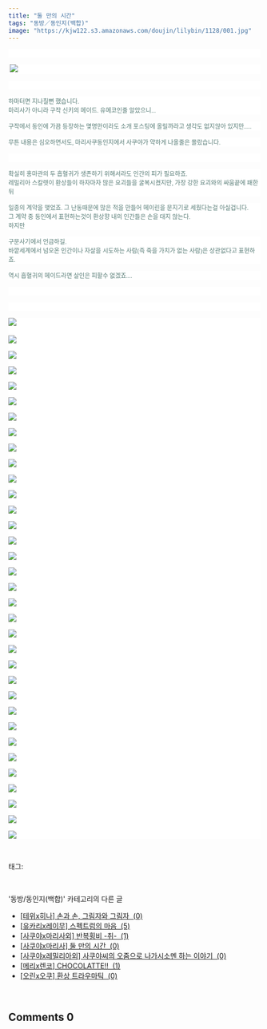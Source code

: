 ```yaml
---
title: "둘 만의 시간"
tags: "동방／동인지(백합)"
image: "https://kjw122.s3.amazonaws.com/doujin/lilybin/1128/001.jpg"
---
```

<div class="article">
<div class="area_view">
<p style="text-align: justify; background: white"> 
 </p><p style="text-align: justify; background: white"><span style="color:#557a74; font-family:돋움; font-size:9pt"> <img src="{{ site.imgserver5 }}/lilybin/1128/001.jpg"/> 
</span></p><p style="text-align: justify; background: white"> 
 </p><p style="background: white"><span style="color:#557a74; font-family:돋움; font-size:9pt">하마터면 지나칠뻔 했습니다. <br/>마리사가 아니라 구작 신키의 메이드. 유메코인줄 알았으니...
</span></p><p style="background: white"><span style="color:#557a74; font-family:돋움; font-size:9pt">구작에서 동인에 가끔 등장하는 몇명만이라도 소개 포스팅에 올릴까라고 생각도 없지않아 있지만.....
</span></p><p style="background: white"><span style="color:#557a74; font-family:돋움; font-size:9pt">무튼 내용은 심오하면서도, 마리사쿠동인지에서 사쿠야가 약하게 나올줄은 몰랐습니다.
</span></p><p style="background: white"> 
 </p><p style="background: white"><span style="color:#557a74; font-family:돋움; font-size:9pt">확실히 홍마관의 두 흡혈귀가 생존하기 위해서라도 인간의 피가 필요하죠.<br/>레밀리아 스칼렛이 환상들이 하자마자 많은 요괴들을 굴복시켰지만, 가장 강한 요괴와의 싸움끝에 패한뒤
</span></p><p style="background: white"><span style="color:#557a74; font-family:돋움; font-size:9pt">일종의 계약을 맺었죠. 그 난동때문에 많은 적을 만들어 메이린을 문지기로 세웠다는걸 아실겁니다. <br/>그 계약 중 동인에서 표현하는것이 환상향 내의 인간들은 손을 대지 않는다. <br/>하지만 
</span></p><p style="background: white"><span style="color:#557a74; font-family:돋움; font-size:9pt">구문사기에서 언급하길.<br/>바깥세계에서 넘오온 인간이나 자살을 시도하는 사람(즉 죽을 가치가 없는 사람)은 상관없다고 표현하죠.
</span></p><p style="background: white"><span style="color:#557a74; font-family:돋움; font-size:9pt">역시 흡혈귀의 메이드라면 살인은 피할수 없겠죠....
</span></p><p style="text-align: center; background: white"> 
 </p><p style="text-align: justify; background: white"> 
 </p><p style="text-align: justify; background: white"><img src="{{ site.imgserver5 }}/lilybin/1128/002.jpg"/><span style="color:#557a74; font-family:돋움; font-size:9pt"><br/><br/><img src="{{ site.imgserver5 }}/lilybin/1128/003.jpg"/><br/><br/><img src="{{ site.imgserver5 }}/lilybin/1128/004.jpg"/><br/><br/><img src="{{ site.imgserver5 }}/lilybin/1128/005.jpg"/><br/><br/><img src="{{ site.imgserver5 }}/lilybin/1128/006.jpg"/><br/><br/><img src="{{ site.imgserver5 }}/lilybin/1128/007.jpg"/><br/><br/><img src="{{ site.imgserver5 }}/lilybin/1128/008.jpg"/><br/><br/><img src="{{ site.imgserver5 }}/lilybin/1128/009.jpg"/><br/><br/><img src="{{ site.imgserver5 }}/lilybin/1128/010.jpg"/><br/><br/><img src="{{ site.imgserver5 }}/lilybin/1128/011.jpg"/><br/><br/><img src="{{ site.imgserver5 }}/lilybin/1128/012.jpg"/><br/><br/><img src="{{ site.imgserver5 }}/lilybin/1128/013.jpg"/><br/><br/><img src="{{ site.imgserver5 }}/lilybin/1128/014.jpg"/><br/><br/><img src="{{ site.imgserver5 }}/lilybin/1128/015.jpg"/><br/><br/><img src="{{ site.imgserver5 }}/lilybin/1128/016.jpg"/><br/><br/><img src="{{ site.imgserver5 }}/lilybin/1128/017.jpg"/><br/><br/><img src="{{ site.imgserver5 }}/lilybin/1128/018.jpg"/><br/><br/><img src="{{ site.imgserver5 }}/lilybin/1128/019.jpg"/><br/><br/><img src="{{ site.imgserver5 }}/lilybin/1128/020.jpg"/><br/><br/><img src="{{ site.imgserver5 }}/lilybin/1128/021.jpg"/><br/><br/><img src="{{ site.imgserver5 }}/lilybin/1128/022.jpg"/><br/><br/><img src="{{ site.imgserver5 }}/lilybin/1128/023.jpg"/><br/><br/><img src="{{ site.imgserver5 }}/lilybin/1128/024.jpg"/><br/><br/><img src="{{ site.imgserver5 }}/lilybin/1128/025.jpg"/><br/><br/><img src="{{ site.imgserver5 }}/lilybin/1128/026.jpg"/><br/><br/><img src="{{ site.imgserver5 }}/lilybin/1128/027.jpg"/><br/><br/><img src="{{ site.imgserver5 }}/lilybin/1128/028.jpg"/><br/><br/><img src="{{ site.imgserver5 }}/lilybin/1128/029.jpg"/><br/><br/><img src="{{ site.imgserver5 }}/lilybin/1128/030.jpg"/><br/><br/><img src="{{ site.imgserver5 }}/lilybin/1128/031.jpg"/><br/><br/><img src="{{ site.imgserver5 }}/lilybin/1128/032.jpg"/><br/><br/><img src="{{ site.imgserver5 }}/lilybin/1128/033.jpg"/><br/><br/><img src="{{ site.imgserver5 }}/lilybin/1128/034.jpg"/><br/><br/><img src="{{ site.imgserver5 }}/lilybin/1128/035.jpg"/>
</span></p>
</div></div><br/>
<div class="tagTrail">
<p>태그: </p>
<ul>
</ul>
</div><br/>
<div class="another">
<p>'동방/동인지(백합)' 카테고리의 다른 글</p>
<ul>
<li><a href="/lilybin_1131">
[테위x히나] 손과 손, 그림자와 그림자  (0)
</a></li>
<li><a href="/lilybin_1130">
[유카리x레이무] 스펙트럼의 마음  (5)
</a></li>
<li><a href="/lilybin_1129">
[사쿠야x마리사외] 반복횡비 -취-  (1)
</a></li>
<li><a href="/lilybin_1128">
[사쿠야x마리사] 둘 만의 시간  (0)
</a></li>
<li><a href="/lilybin_1127">
[사쿠야x레밀리아외] 사쿠야씨의 오줌으로 나가시소멘 하는 이야기  (0)
</a></li>
<li><a href="/lilybin_1126">
[메리x렌코] CHOCOLATTE!!  (1)
</a></li>
<li><a href="/lilybin_1125">
[오린x오쿠] 환상 트라우마틱  (0)
</a></li>
</ul>
</div><br/>
<div class="comment">
<h2 class="bold">Comments <span id="commentCount1128">0</span></h2>
<div style="clear:both;">
<div id="entry1128Comment" style="display:block">
</div>
</div>
</div><br/>
<br/>
<p id="refer"></p>
<br/>

